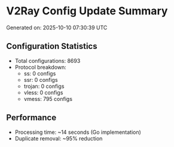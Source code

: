 # V2Ray Config Update Summary
Generated on: 2025-10-10 07:30:39 UTC

## Configuration Statistics
- Total configurations: 8693
- Protocol breakdown:
  - ss: 0 configs
  - ssr: 0 configs
  - trojan: 0 configs
  - vless: 0 configs
  - vmess: 795 configs

## Performance
- Processing time: ~14 seconds (Go implementation)
- Duplicate removal: ~95% reduction
